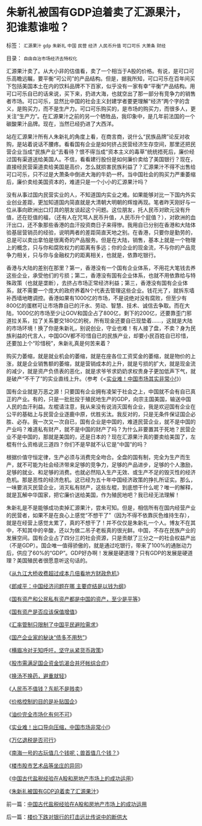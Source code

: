 # 朱新礼被国有GDP迫着卖了汇源果汁，犯谁惹谁啦？

标签： `汇源果汁` `gdp` `朱新礼` `中国` `民营` `经济` `人民币升值` `可口可乐` `大萧条` `财经` 

目录： `自由自治市场经济去特权化`

汇源果汁卖了。从大小非的估值看，卖了一个相当于A股的价格。有说，是可口可乐高瞻远瞩，要平衡“可公司”的产品结构。但是，据我所知，可口可乐在百年间买下包括美国本土在内的饮料品牌不下百家，似乎没有一家有幸“平衡”产品结构。用可口可乐自已的话来说，买下来，扔进大海，也就空出了那一部分有竞争力的销售者市场。可口可乐，显然比中国的社会主义封建学者要更理解“经济”两个字的含义，是购买力，而不是生产力。可口可乐购买的，是市场的购买力，而很多人，更关注“生产力”。在汇源果汁之前的另一个牺牲品，我印象中，是几年前法国的一个碳酸果汁品牌。现在，当然已经扔进了大西洋。



站在汇源果汁所有人朱新礼的角度上看，在商言商，说什么“民族品牌”论反对收购，是站着说话不腰疼。看看国有企业是如何挤占民营经济生存空间，那里还把民营企业当成“民族产业”去看待？恨不得当成“资本主义的毒草”统统捂死后，廉价经过国有渠道送给美国人。不信，看看建行股份是如何廉价卖给了美国银行？现在，直接经民营渠道卖给美国是高价，怎么就损害民族利益了？汇源果汁不得不出售给可口可乐，只不过是大萧条中倒进大海的牛奶一杯。当中国社会的购买力严重萎缩后，廉价卖给美国资本的，难道只是一个小小的汇源果汁吗？



没有从事过国内民营实业的人，不知道国内实业之难。如果能够对比一下国内外实业创业差距，更加知道国内简直就是大清朝大明朝的辉煌再现。笔者昨天刚好与一位从事向欧洲出口灯具的朋友谈起这个问题。这位朋友，托人民币对欧元没有升值，还在贬值的福，（还有人在咒骂人民币升值，人民币升个屁值？），对欧洲的血汗出口，还不象那些香港的血汗投资商日子来得惨。我用自已分别在香港和大陆体验基层营销员的经验，说明两者的差距简直天地之别。在香港，只要你是勤劳的，总是可以卖出拿怕是很离奇的产品服务。但是在大陆，销售，基本上就是一个物理上的概念，只与你和腐败权力的距离有多远；你的企业的现金流，不与你的产品竞争力相关，只与你与金融权力的距离相关，也就是，依靠吃银行。



香港与大陆的差别在那里？第一，香港没有一个国有企业体系，不用花大笔钱去养这些企业，承受他们的亏损；第二，香港没有国有企业体系，也就不用依靠给与特殊政策（也就是垄断），去挤占市场正常经济利益；第三，香港没有国有企业体系，就不需要一个庞大的政府养着N个代表去管理这些企业。钱花光了，就拆东墙补西墙地瞎调控。香港如果有1000亿的市场，不是说绝对没有腐败，但至少有800亿的蛋糕可让市场靠自已的汗水、劳动、智慧、技术、诚信去争取。而在大陆，1000亿的市场至少让GOV和国企占了800亿，剩下的200亿，还要靠歪门邪道拉关系，拉了关系要交180亿的税，所有现金还要自已现垫着……，这就是大陆的市场环境！换了你是朱新礼，别说创业，守业也难！有人接了盘，不卖？身为民族利益的代言人，中国GOV都不珍惜自已的民族产业，却要小民百姓自已珍惜，还要加上个“珍惜税”，朱新礼真是何苦来着？



购买力萎缩，就是就业机会的萎缩，就是在座各位工资奖金的萎缩，就是物价的上涨，就是企业销售额的萎缩，就是营销成本的上升，就是亏损的扩大，就是现金流的减少，就是资产负债表的恶化，就是求爷爷求奶奶求权贵身子更加低声下气，就是破产“不干了”的实业直线上升。（参考《<[实业难！中国市场其实非常小!](../../../2008/5/4/实业难！中国市场其实非常小!.md)》）



国有企业就是万恶之源！只要国有企业拥有凌架于社会之上，中国就不会有自已真正的产业。有的，只是一批批投于殖民地生产的GDP，向宗主国美国，输送中国人民的血汗利益。左棍请注意，我从来没有说消灭国有企业，我是欢迎国有企业在公平的基础上与民营企业逐鹿中原，优胜劣汰。我反对的，只是无条件保证国企必胜、必存。我一次又一次自已，国有企业是中国的，难道民营企业，就不是中国的产业吗？难道私有财产，就不是中国的财产了吗？为什么非要置其于死地？民营企业不是中国的，那就是美国的，还是日本的？现在汇源果汁真的要卖给美国了，左棍有什么资格说三道四？你们不是早就不认它是“中国”的吗？



根据价值守恒定律，生产必须与消费完全吻合。全盘的国有制，完全为生产而生产，就不可能为社会经济带来足够的竞争力，足够的产品进步，足够的个人激励，足够的就业、和足够的消费。也就必然陷入生产无效、或生产不足的毁灭性的经济危机。那是恶性的经济危机。这已经为五十年中国经济政策的挣扎所证实。那么，一味要消灭民营企业，消灭私有财产，这些左棍，到底想干什么呢？唯一的解释，就是瓦解中华国家，把它廉价送给美国，作为殖民地吧？我已经无法理解！



朱新礼是不是能够成功卖掉汇源果汁，尝未可知。但是，相信所有在国内经营产业的民营者，如果不是在良心上感觉“不想干了”（因为不得不依靠灰色维持生存），就是在经营上感觉太累了，真的不想干了！并不仅仅是朱新礼一个人。博友不在其中，不知其中的辛酸，还以为做二吊子老板真的很光鲜。中国，不存在民族产业的发展空间。国有企业占了四分三的社会资源，只是贡献了三分之一的社会权益产出（不是GDP）。国企唯一值得骄傲的，就是通过吃银行，带来了100%的通胀动力后，供应了60%的“GDP”。GDP好办啊！发展是硬道理？只有GDP的发展是硬道理？美国殖民者很愿意听这句话的。

《[从九江大桥收费超过成本几倍看地方财政危机](../../../2007/9/7/地方财政危机中侵吞了多少纳税人资产？.md)》

《[郎咸平：中国经济问题在哪 主要症结是以钱为纲](../../../2007/8/26/郎咸平：中国经济问题在那里？以财政吃饭为纲.md)》

《[国有资产和公民私有资产都是中国的资产，至少是平等](../../../2007/9/8/国有资产和私有财产，政府托管的公共财产.md)》

《[国有资产是否应该保值增值](../../../2007/10/13/国有资产是否应该保值增值.md)》

《[汇率管制只限制了中国平民避险需求](../../../2007/10/18/特权资本为了300%的利润可以杀人放火.md)》

《[国产企业家的秘诀“债多不用愁”](../../../2008/6/18/中国企业家的秘诀：尽量负债，债多不用愁.md)》

《[横眉冷对无知呼吁，坚守从紧货币政策](../../../2008/6/2/横眉冷对资本利益呼吁，坚守从紧货币政策.md)》

《[股市需满足国企资金饥渴合并坏帐综合症](../../../2008/5/11/中国股市是凯恩斯主义的政策工具.md)》

《[换汤不换药，避重就轻](../../../2007/12/26/换汤不换药，避重就轻：《国资法草案剥离国资委监管.md)》

《[人民币不值钱？东航不是贱卖](../../../2007/12/25/贱卖东航？国资委认为人民币不值钱？.md)》

《[价格控制的目的是补贴国企](../../../2008/6/20/放松垄断放松价格管制最终是利好.md)》

《[油价完全市场化有何不可](../../../2008/7/2/放弃行政垄断，理顺要素价格.md)》

《[实业难！出口导向压缩，中国市场非常小!](../../../2008/5/4/实业难！中国市场其实非常小!.md)》

《[万亿退税是否可行](../../../2008/9/1/财政危机万亿退税不了了之.md)》

《[南海一号的古玩值几个钱呢；兽首值几个钱？](../../../2007/12/20/南海一号的古玩值几个钱呢；兽首值几个钱？.md)》

《[楼市股市艺术品等坐庄的异同](../../../2008/8/6/楼市股市艺术品等坐庄的异同.md)》

《[中国古代盐税经验在A股和房地产市场上的成功运用](../../../2008/9/9/中国古代盐税经验在A股和房地产市场上的成功运用.md)》

《[朱新礼被国有GDP迫着卖了汇源果汁](../../../2008/9/10/朱新礼被国有GDP迫着卖了汇源果汁，犯谁惹谁啦？.md)》





前一篇：[中国古代盐税经验在A股和房地产市场上的成功运用](../../../2008/9/9/中国古代盐税经验在A股和房地产市场上的成功运用.md)

后一篇：[楼价下跌对银行的打击远比传说中的断供大](../../../2008/9/11/楼价下跌对银行的打击远比传说中的断供大.md)